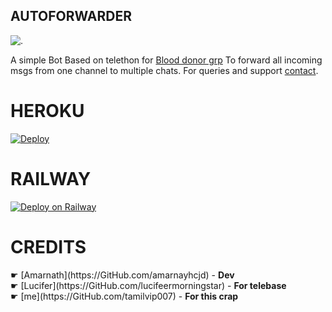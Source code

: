 ## AUTOFORWARDER
![.](https://telegra.ph//file/ae493ce1d45e04044e9dc.jpg)

A simple Bot Based on telethon for [Blood donor grp](https://t.me/TamilBloodBank) To forward all incoming msgs from one channel to multiple chats. For queries and support [contact](http://t.me/tamilvip007).

<title><b>HOSTING</b></title>


# HEROKU
[![Deploy](https://www.herokucdn.com/deploy/button.svg)](https://heroku.com/deploy?template=https://github.com/TAMILVIP007/sylviorus.git)

# RAILWAY
[![Deploy on Railway](https://railway.app/button.svg)](https://railway.app/new/template?template=https%3A%2F%2Fgithub.com%2FTAMILVIP007%2FBDBOT&envs=API_KEY%2CAPI_HASH%2CTOKEN%2CDB_URL)

<h1>CREDITS</h1>
☛  [Amarnath](https://GitHub.com/amarnayhcjd) - <b>Dev</b><br>
☛ [Lucifer](https://GitHub.com/lucifeermorningstar) - <b>For telebase</b><br>
☛  [me](https://GitHub.com/tamilvip007) - <b>For this crap</b>

